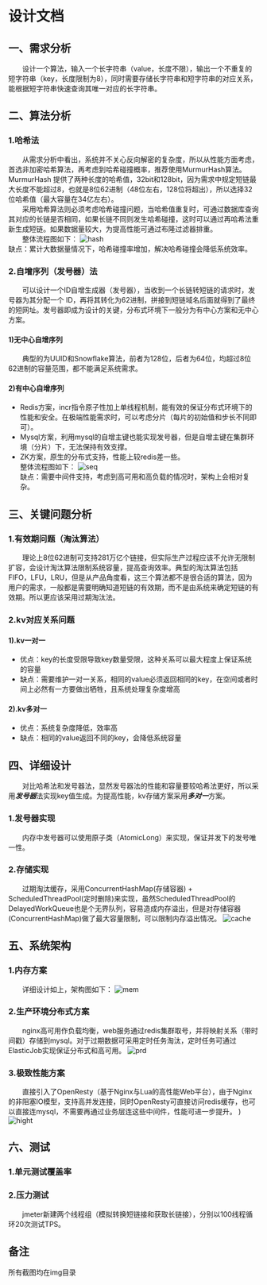 # 设计文档

## 一、需求分析
&emsp;&emsp;设计一个算法，输入一个长字符串（value，长度不限），输出一个不重复的短字符串（key，长度限制为8），同时需要存储长字符串和短字符串的对应关系，能根据短字符串快速查询其唯一对应的长字符串。

## 二、算法分析
### 1.哈希法
&emsp;&emsp;从需求分析中看出，系统并不关心反向解密的复杂度，所以从性能方面考虑，首选非加密哈希算法，再考虑到哈希碰撞概率，推荐使用MurmurHash算法。MurmurHash 提供了两种长度的哈希值，32bit和128bit，因为需求中规定短链最大长度不能超过8，也就是8位62进制（48位左右，128位将超出），所以选择32位哈希值（最大容量在34亿左右）。  
&emsp;&emsp;采用哈希算法则必须考虑哈希碰撞问题，当哈希值重复时，可通过数据库查询其对应的长链是否相同，如果长链不同则发生哈希碰撞，这时可以通过再哈希法重新生成短链。如果数据量较大，为提高性能可通过布隆过滤器排重。  
&emsp;&emsp;整体流程图如下：
![hash](https://user-images.githubusercontent.com/5106556/145355966-132d1e0e-19e3-4266-a421-70eb621b6367.png)  
缺点：累计大数据量情况下，哈希碰撞率增加，解决哈希碰撞会降低系统效率。

### 2.自增序列（发号器）法
&emsp;&emsp;可以设计一个ID自增生成器（发号器），当收到一个长链转短链的请求时，发号器为其分配一个 ID，再将其转化为62进制，拼接到短链域名后面就得到了最终的短网址。发号器即成为设计的关键，分布式环境下一般分为有中心方案和无中心方案。
#### 1)无中心自增序列
&emsp;&emsp;典型的为UUID和Snowflake算法，前者为128位，后者为64位，均超过8位62进制的容量范围，都不能满足系统需求。
#### 2)有中心自增序列
- Redis方案，incr指令原子性加上单线程机制，能有效的保证分布式环境下的性能和安全。在极端性能需求时，可以考虑分片（每片的初始值和步长不同即可）。
- Mysql方案，利用mysql的自增主键也能实现发号器，但是自增主键在集群环境（分片）下，无法保持有效支撑。
- ZK方案，原生的分布式支持，性能上较redis差一些。  
整体流程图如下：
![seq](https://user-images.githubusercontent.com/5106556/145355995-b6896290-05df-48fc-8382-5135b3476dfd.png)  
缺点：需要中间件支持，考虑到高可用和高负载的情况时，架构上会相对复杂。


## 三、关键问题分析
### 1.有效期问题（淘汰算法）
&emsp;&emsp;理论上8位62进制可支持281万亿个链接，但实际生产过程应该不允许无限制扩容，会设计淘汰算法限制系统容量，提高查询效率。典型的淘汰算法包括FIFO，LFU，LRU，但是从产品角度看，这三个算法都不是很合适的算法，因为用户的需求，一般都是需要明确知道短链的有效期，而不是由系统来确定短链的有效期。所以更应该采用过期淘汰法。

### 2.kv对应关系问题
#### 1).kv一对一
- 优点：key的长度受限导致key数量受限，这种关系可以最大程度上保证系统的容量
- 缺点：需要维护一对一关系，相同的value必须返回相同的key，在空间或者时间上必然有一方要做出牺牲，且系统处理复杂度增高

#### 2).kv多对一
- 优点：系统复杂度降低，效率高
- 缺点：相同的value返回不同的key，会降低系统容量

## 四、详细设计
&emsp;&emsp;对比哈希法和发号器法，显然发号器法的性能和容量要较哈希法更好，所以采用***发号器***法实现key值生成。为提高性能，kv存储方案采用***多对一***方案。  
### 1.发号器实现
&emsp;&emsp;内存中发号器可以使用原子类（AtomicLong）来实现，保证并发下的发号唯一性。

### 2.存储实现
&emsp;&emsp;过期淘汰缓存，采用ConcurrentHashMap(存储容器) + ScheduledThreadPool(定时删除)来实现，虽然ScheduledThreadPool的DelayedWorkQueue也是个无界队列，容易造成内存溢出，但是对存储容器(ConcurrentHashMap)做了最大容量限制，可以限制内存溢出情况。
![cache](https://user-images.githubusercontent.com/5106556/145356031-5d6b8c2c-1bb0-41d6-91de-ce7196a4049e.png)  

## 五、系统架构
### 1.内存方案
&emsp;&emsp;详细设计如上，架构图如下：
![mem](https://user-images.githubusercontent.com/5106556/145356043-6a5e4ee8-8de5-43ac-8c4b-9dece9def5e6.png)  

### 2.生产环境分布式方案
&emsp;&emsp;nginx高可用作负载均衡，web服务通过redis集群取号，并将映射关系（带时间戳）存储到mysql。对于过期数据可采用定时任务淘汰，定时任务可通过ElasticJob实现保证分布式和高可用。
![prd](https://user-images.githubusercontent.com/5106556/145356066-8b6e92ea-17c9-40af-8621-e9939f2a41e8.png)  

### 3.极致性能方案
&emsp;&emsp;直接引入了OpenResty（基于Nginx与Lua的高性能Web平台），由于Nginx的非阻塞IO模型，支持高并发连接，同时OpenResty可直接访问redis缓存，也可以直接连mysql，不需要再通过业务层连这些中间件，性能可进一步提升。
)
![hight](https://user-images.githubusercontent.com/5106556/145356090-16d889d5-94f4-4aeb-9571-407b66d2e433.png)  

## 六、测试
### 1.单元测试覆盖率

### 2.压力测试
&emsp;&emsp;jmeter新建两个线程组（模拟转换短链接和获取长链接），分别以100线程循环20次测试TPS。


## 备注
所有截图均在img目录


